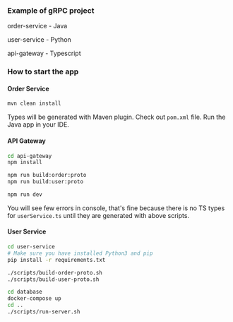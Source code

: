 ### Example of gRPC project

order-service - Java

user-service - Python

api-gateway - Typescript

### How to start the app

#### Order Service

```bash
mvn clean install
```

Types will be generated with Maven plugin. Check out `pom.xml` file. 
Run the Java app in your IDE.

#### API Gateway

```bash
cd api-gateway
npm install

npm run build:order:proto
npm run build:user:proto

npm run dev
```
You will see few errors in console, that's fine because there is no TS types for `userService.ts` until they are
generated with above scripts.

#### User Service

```bash
cd user-service
# Make sure you have installed Python3 and pip
pip install -r requirements.txt

./scripts/build-order-proto.sh
./scripts/build-user-proto.sh

cd database
docker-compose up
cd ..
./scripts/run-server.sh
```